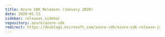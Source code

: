 ```yaml
---
title: Azure SDK Releases (January 2020)
date: 2020-01-13
sidebar: releases_sidebar
repository: azure/azure-sdk
redirect: https://devblogs.microsoft.com/azure-sdk/azure-sdk-release-january-2020/
---
```

